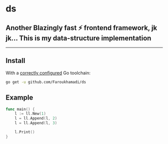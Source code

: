 # ds

## Another Blazingly fast ⚡ frontend framework, jk jk... This is my data-structure implementation

---

## Install

With a [correctly configured](https://golang.org/doc/install#testing) Go toolchain:

```sh
go get -u github.com/Faroukhamadi/ds
```

## Example

```go
func main() {
    l := ll.New(1)
    l = ll.Append(l, 2)
    l = ll.Append(l, 3)

    l.Print()
}
```
